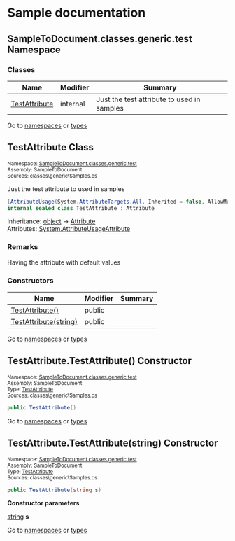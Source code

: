 #  Sample documentation #
##  <a id="n-sampletodocument.classes.generic.test__1nlg3jz" />  SampleToDocument.classes.generic.test Namespace ##
###  Classes ###

 | Name | Modifier | Summary | 
 | ------ | ---------- | --------- | 
 | [TestAttribute](SampleToDocument.classes.generic.test__1nlg3jz.md#t-sampletodocument.classes.generic.test.testattribute__5t0lwl) | internal | Just the test attribute to used in samples | 

 


Go to [namespaces](SampleToDocument.md#namespace-list) or [types](SampleToDocument.md#type-list)


 


##  <a id="t-sampletodocument.classes.generic.test.testattribute__5t0lwl" />  TestAttribute Class ##
<small>Namespace: [SampleToDocument.classes.generic.test](SampleToDocument.classes.generic.test__1nlg3jz.md#n-sampletodocument.classes.generic.test__1nlg3jz)           
Assembly: SampleToDocument           
Sources: classes\generic\Samples.cs</small>


Just the test attribute to used in samples



```csharp
[AttributeUsage(System.AttributeTargets.All, Inherited = false, AllowMultiple = true)]
internal sealed class TestAttribute : Attribute
```

Inheritance: <a href="https://docs.microsoft.com/en-us/dotnet/api/system.object" target="_blank" >object</a> -&gt; <a href="https://docs.microsoft.com/en-us/dotnet/api/system.attribute" target="_blank" >Attribute</a>           
Attributes: <a href="https://docs.microsoft.com/en-us/dotnet/api/system.attributeusageattribute" target="_blank" >System.AttributeUsageAttribute</a>           



###  Remarks ###
Having the attribute with default values


###  Constructors ###

 | Name | Modifier | Summary | 
 | ------ | ---------- | --------- | 
 | [TestAttribute()](SampleToDocument.classes.generic.test__1nlg3jz.md#m-sampletodocument.classes.generic.test.testattribute.-ctor__1w7buwz) | public |  | 
 | [TestAttribute(string)](SampleToDocument.classes.generic.test__1nlg3jz.md#m-sampletodocument.classes.generic.test.testattribute.-ctor_system.string___1smwu4u) | public |  | 

 


Go to [namespaces](SampleToDocument.md#namespace-list) or [types](SampleToDocument.md#type-list)


 


##  <a id="m-sampletodocument.classes.generic.test.testattribute.-ctor__1w7buwz" />  TestAttribute.TestAttribute() Constructor ##
<small>Namespace: [SampleToDocument.classes.generic.test](SampleToDocument.classes.generic.test__1nlg3jz.md#n-sampletodocument.classes.generic.test__1nlg3jz)           
Assembly: SampleToDocument           
Type: [TestAttribute](SampleToDocument.classes.generic.test__1nlg3jz.md#t-sampletodocument.classes.generic.test.testattribute__5t0lwl)           
Sources: classes\generic\Samples.cs</small>



```csharp
public TestAttribute()
```

Go to [namespaces](SampleToDocument.md#namespace-list) or [types](SampleToDocument.md#type-list)


 


##  <a id="m-sampletodocument.classes.generic.test.testattribute.-ctor_system.string___1smwu4u" />  TestAttribute.TestAttribute(string) Constructor ##
<small>Namespace: [SampleToDocument.classes.generic.test](SampleToDocument.classes.generic.test__1nlg3jz.md#n-sampletodocument.classes.generic.test__1nlg3jz)           
Assembly: SampleToDocument           
Type: [TestAttribute](SampleToDocument.classes.generic.test__1nlg3jz.md#t-sampletodocument.classes.generic.test.testattribute__5t0lwl)           
Sources: classes\generic\Samples.cs</small>



```csharp
public TestAttribute(string s)
```

<strong>Constructor parameters</strong><dl><dt><a href="https://docs.microsoft.com/en-us/dotnet/api/system.string" target="_blank" >string</a> <strong>s</strong></dt><dd></dd></dl>
Go to [namespaces](SampleToDocument.md#namespace-list) or [types](SampleToDocument.md#type-list)


 



